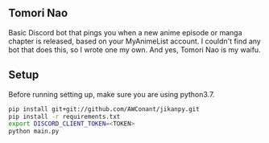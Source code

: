 
## Tomori Nao

Basic Discord bot that pings you when a new anime episode or manga chapter is released, based on your MyAnimeList account. I couldn't find any bot that does this, so I wrote one my own.
And yes, Tomori Nao is my waifu.

## Setup

Before running setting up, make sure you are using python3.7.

```bash
pip install git+git://github.com/AWConant/jikanpy.git
pip install -r requirements.txt
export DISCORD_CLIENT_TOKEN=<TOKEN>
python main.py
```
